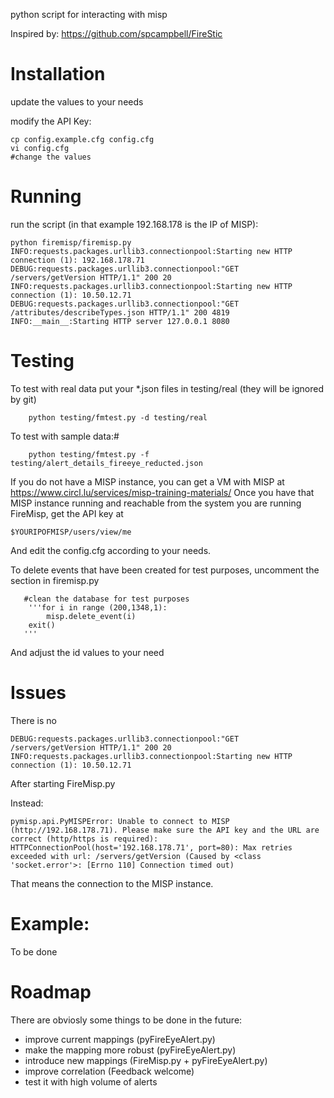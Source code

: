 python script for interacting with misp

Inspired by: https://github.com/spcampbell/FireStic

Installation
============

update the values to your needs

modify the API Key:
```
cp config.example.cfg config.cfg
vi config.cfg
#change the values
```

Running
=======

run the script (in that example 192.168.178 is the IP of MISP):

```
python firemisp/firemisp.py
INFO:requests.packages.urllib3.connectionpool:Starting new HTTP connection (1): 192.168.178.71
DEBUG:requests.packages.urllib3.connectionpool:"GET /servers/getVersion HTTP/1.1" 200 20
INFO:requests.packages.urllib3.connectionpool:Starting new HTTP connection (1): 10.50.12.71
DEBUG:requests.packages.urllib3.connectionpool:"GET /attributes/describeTypes.json HTTP/1.1" 200 4819
INFO:__main__:Starting HTTP server 127.0.0.1 8080

```


Testing
=======

To test with real data put your *.json files in testing/real (they will be ignored by git)

```
    python testing/fmtest.py -d testing/real
```

To test with sample data:#

```
    python testing/fmtest.py -f testing/alert_details_fireeye_reducted.json
```

If you do not have a MISP instance, you can get a VM with MISP at https://www.circl.lu/services/misp-training-materials/
Once you have that MISP instance running and reachable from the system you are running FireMisp, get the API key at

```
$YOURIPOFMISP/users/view/me
```

And edit the config.cfg according to your needs.

To delete events that have been created for test purposes, uncomment the section in firemisp.py

```
   #clean the database for test purposes
    '''for i in range (200,1348,1):
        misp.delete_event(i)
    exit()
   '''
```

And adjust the id values to your need


Issues
======

There is no
```
DEBUG:requests.packages.urllib3.connectionpool:"GET /servers/getVersion HTTP/1.1" 200 20
INFO:requests.packages.urllib3.connectionpool:Starting new HTTP connection (1): 10.50.12.71
```
After starting FireMisp.py

Instead:
```
pymisp.api.PyMISPError: Unable to connect to MISP (http://192.168.178.71). Please make sure the API key and the URL are correct (http/https is required): HTTPConnectionPool(host='192.168.178.71', port=80): Max retries exceeded with url: /servers/getVersion (Caused by <class 'socket.error'>: [Errno 110] Connection timed out)
```

That means the connection to the MISP instance.

Example:
========

To be done

Roadmap
=======

There are obviosly some things to be done in the future:
- improve current mappings (pyFireEyeAlert.py)
- make the mapping more robust (pyFireEyeAlert.py)
- introduce new mappings (FireMisp.py + pyFireEyeAlert.py)
- improve correlation (Feedback welcome)
- test it with high volume of alerts